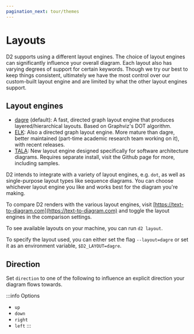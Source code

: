 ```yaml
---
pagination_next: tour/themes
---
```


# Layouts

D2 supports using a different layout engines. The choice of layout engines can
significantly influence your overall diagram. Each layout also has varying degrees of
support for certain keywords. Though we try our best to keep things consistent, ultimately
we have the most control over our custom-built layout engine and are limited by what the
other layout engines support.

## Layout engines

- [dagre](https://github.com/dagrejs/dagre) (default): A fast, directed graph
  layout engine that produces layered/hierarchical layouts. Based on Graphviz's DOT
  algorithm.
- [ELK](https://github.com/kieler/elkjs): Also a directed graph layout engine. More mature
  than dagre, better maintained (part-time academic research team working on it), with
  recent releases.
- [TALA](https://github.com/terrastruct/TALA): New layout engine designed
  specifically for software architecture diagrams. Requires separate install, visit the
  Github page for more, including samples.

D2 intends to integrate with a variety of layout engines, e.g. `dot`, as well as
single-purpose layout types like sequence diagrams. You can choose whichever layout engine
you like and works best for the diagram you're making.

To compare D2 renders with the various layout engines, visit
[https://text-to-diagram.com](https://text-to-diagram.com) and toggle the layout engines
in the comparison settings.

To see available layouts on your machine, you can run `d2 layout`.

To specify the layout used, you can either set the flag `--layout=dagre` or set it as an
environment variable, `$D2_LAYOUT=dagre`.

## Direction

Set `direction` to one of the following to influence an explicit direction your diagram
flows towards.

:::info Options
- `up`
- `down`
- `right`
- `left`
:::
